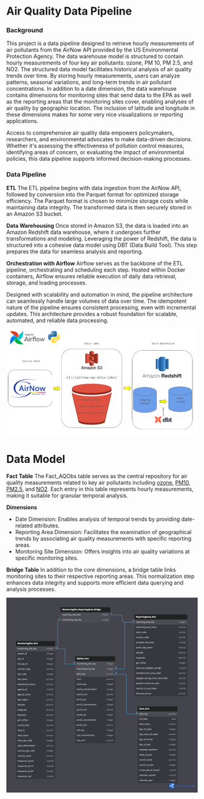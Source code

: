 # Air Quality Data Pipeline


### Background

This project is a data pipeline designed to retrieve hourly measurements of air pollutants from the AirNow API provided by the US Environmental Protection Agency. The data warehouse model is structured to contain hourly measurements of four key air pollutants: ozone, PM 10, PM 2.5, and NO2. The structured data model facilitates historical analysis of air quality trends over time. By storing hourly measurements, users can analyze patterns, seasonal variations, and long-term trends in air pollutant concentrations. In addition to a date dimension, the data warehouse contains dimensions for monitoring sites that send data to the EPA as well as the reporting areas that the monitoring sites cover, enabling analyses of air quality by geographic location. The inclusion of latitude and longitude in these dimensions makes for some very nice visualizations or reporting applications.

Access to comprehensive air quality data empowers policymakers, researchers, and environmental advocates to make data-driven decisions. Whether it's assessing the effectiveness of pollution control measures, identifying areas of concern, or evaluating the impact of environmental policies, this data pipeline supports informed decision-making processes.


### Data Pipeline

**ETL**
The ETL pipeline begins with data ingestion from the AirNow API, followed by conversion into the Parquet format for optimized storage efficiency. The Parquet format is chosen to minimize storage costs while maintaining data integrity. The transformed data is then securely stored in an Amazon S3 bucket.

**Data Warehousing**
Once stored in Amazon S3, the data is loaded into an Amazon Redshift data warehouse, where it undergoes further transformations and modeling. Leveraging the power of Redshift, the data is structured into a cohesive data model using DBT (Data Build Tool). This step prepares the data for seamless analysis and reporting.

**Orchestration with Airflow**
Airflow serves as the backbone of the ETL pipeline, orchestrating and scheduling each step. Hosted within Docker containers, Airflow ensures reliable execution of daily data retrieval, storage, and loading processes.

Designed with scalability and automation in mind, the pipeline architecture can seamlessly handle large volumes of data over time. The idempotent nature of the pipeline ensures consistent processing, even with incremental updates. This architecture provides a robust foundation for scalable, automated, and reliable data processing.

![Data Pipeline](images/data_pipeline_diagram.png)

# Data Model

**Fact Table**
The Fact_AQObs table serves as the central repository for air quality measurements related to key air pollutants including [ozone](https://www.epa.gov/ground-level-ozone-pollution), [PM10](https://www.epa.gov/pm-pollution/particulate-matter-pm-basics), [PM2.5](https://www.epa.gov/pm-pollution/particulate-matter-pm-basics), and [NO2](https://www.epa.gov/no2-pollution). Each entry in this table represents hourly measurements, making it suitable for granular temporal analysis.

**Dimensions**
- Date Dimension: Enables analysis of temporal trends by providing date-related attributes.
- Reporting Area Dimension: Facilitates the examination of geographical trends by associating air quality measurements with specific reporting areas.
- Monitoring Site Dimension: Offers insights into air quality variations at specific monitoring sites.

**Bridge Table**
In addition to the core dimensions, a bridge table links monitoring sites to their respective reporting areas. This normalization step enhances data integrity and supports more efficient data querying and analysis processes.

![Data Model](images/AirNow_AQObs_Data_Model.png)